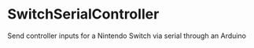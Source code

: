 # SwitchSerialController
Send controller inputs for a Nintendo Switch via serial through an Arduino
